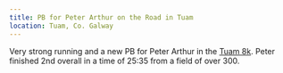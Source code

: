 ```yaml
---
title: PB for Peter Arthur on the Road in Tuam
location: Tuam, Co. Galway
---
```

Very strong running and a new PB for Peter Arthur in the [Tuam 8k](http://www.myrunresults.com/events/tuam_ac_8k_road_race/1983/results). Peter finished 2nd overall in a time of 25:35 from a field of over 300.

